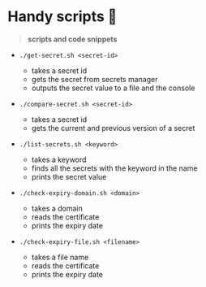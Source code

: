 # Handy scripts :frog:
> __scripts and code snippets__

- `./get-secret.sh <secret-id>` 
  - takes a secret id 
  - gets the secret from secrets manager
  - outputs the secret value to a file and the console

- `./compare-secret.sh <secret-id>` 
  - takes a secret id 
  - gets the current and previous version of a secret

- `./list-secrets.sh <keyword>`
  - takes a keyword 
  - finds all the secrets with the keyword in the name
  - prints the secret value

- `./check-expiry-domain.sh <domain>`
  - takes a domain
  - reads the certificate
  - prints the expiry date

- `./check-expiry-file.sh <filename>`
  - takes a file name
  - reads the certificate
  - prints the expiry date